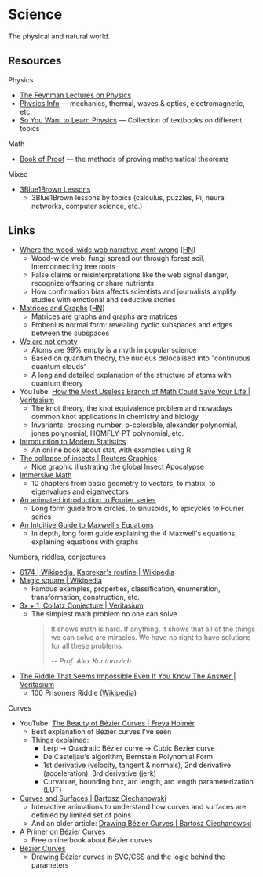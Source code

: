 # Science

The physical and natural world.

## Resources

Physics

- [The Feynman Lectures on Physics](https://www.feynmanlectures.caltech.edu/I_toc.html)
- [Physics Info](https://physics.info/) — mechanics, thermal, waves & optics,
  electromagnetic, etc.
- [So You Want to Learn Physics](https://www.susanrigetti.com/physics) —
  Collection of textbooks on different topics

Math

- [Book of Proof](https://www.people.vcu.edu/~rhammack/BookOfProof/) — the
  methods of proving mathematical theorems

Mixed

- [3Blue1Brown Lessons](https://www.3blue1brown.com/#lessons)
  - 3Blue1Brown lessons by topics (calculus, puzzles, Pi, neural networks,
    computer science, etc.)

## Links

- [Where the wood-wide web narrative went wrong](https://undark.org/2023/05/25/where-the-wood-wide-web-narrative-went-wrong/)
  ([HN](https://news.ycombinator.com/item?id=36183733))
  - Wood-wide web: fungi spread out through forest soil, interconnecting tree
    roots
  - False claims or misinterpretations like the web signal danger, recognize
    offspring or share nutrients
  - How confirmation bias affects scientists and journalists amplify studies
    with emotional and seductive stories
- [Matrices and Graphs](https://thepalindrome.org/p/matrices-and-graphs)
  ([HN](https://news.ycombinator.com/item?id=36734771))
  - Matrices are graphs and graphs are matrices
  - Frobenius normal form: revealing cyclic subspaces and edges between the
    subspaces
- [We are not empty](https://aeon.co/essays/why-the-empty-atom-picture-misunderstands-quantum-theory)
  - Atoms are 99% empty is a myth in popular science
  - Based on quantum theory, the nucleus delocalised into "continuous quantum
    clouds"
  - A long and detailed explanation of the structure of atoms with quantum
    theory
- YouTube:
  [How the Most Useless Branch of Math Could Save Your Life | Veritasium](https://youtu.be/8DBhTXM_Br4)
  - The knot theory, the knot equivalence problem and nowadays common knot
    applications in chemistry and biology
  - Invariants: crossing number, p-colorable, alexander polynomial, jones
    polynomial, HOMFLY-PT polynomial, etc.
- [Introduction to Modern Statistics](https://openintro-ims2.netlify.app/)
  - An online book about stat, with examples using R
- [The collapse of insects | Reuters Graphics](https://www.reuters.com/graphics/GLOBAL-ENVIRONMENT/INSECT-APOCALYPSE/egpbykdxjvq/)
  - Nice graphic illustrating the global Insect Apocalypse
- [Immersive Math](https://immersivemath.com/ila/index.html)
  - 10 chapters from basic geometry to vectors, to matrix, to eigenvalues and
    eigenvectors
- [An animated introduction to Fourier series](https://www.andreinc.net/2024/04/24/from-the-circle-to-epicycles)
  - Long form guide from circles, to sinusoids, to epicycles to Fourier series
- [An Intuitive Guide to Maxwell's Equations](https://photonlines.substack.com/p/an-intuitive-guide-to-maxwells-equations)
  - In depth, long form guide explaining the 4 Maxwell's equations, explaining
    equations with graphs

Numbers, riddles, conjectures

- [6174 | Wikipedia](https://en.wikipedia.org/wiki/6174),
  [Kaprekar's routine | Wikipedia](https://en.wikipedia.org/wiki/Kaprekar%27s_routine)
- [Magic square | Wikipedia](https://en.wikipedia.org/wiki/Magic_square)
  - Famous examples, properties, classification, enumeration, transformation,
    construction, etc.
- [3x + 1, Collatz Conjecture | Veritasium](https://youtu.be/094y1Z2wpJg)
  - The simplest math problem no one can solve
    > It shows math is hard. If anything, it shows that all of the things we can
    > solve are miracles. We have no right to have solutions for all these
    > problems.
    >
    > -- _Prof. Alex Kontorovich_
- [The Riddle That Seems Impossible Even If You Know The Answer | Veritasium](https://youtu.be/iSNsgj1OCLA)
  - 100 Prisoners Riddle
    ([Wikipedia](https://en.wikipedia.org/wiki/100_prisoners_problem))

Curves

- YouTube:
  [The Beauty of Bézier Curves | Freya Holmér](https://youtu.be/aVwxzDHniEw)
  - Best explanation of Bézier curves I've seen
  - Things explained:
    - Lerp → Quadratic Bézier curve → Cubic Bézier curve
    - De Casteljau's algorithm, Bernstein Polynomial Form
    - 1st derivative (velocity, tangent & normals), 2nd derivative
      (acceleration), 3rd derivative (jerk)
    - Curvature, bounding box, arc length, arc length parameterization (LUT)
- [Curves and Surfaces | Bartosz Ciechanowski](https://ciechanow.ski/curves-and-surfaces/)
  - Interactive animations to understand how curves and surfaces are definied by
    limited set of poins
  - And an older article:
    [Drawing Bézier Curves | Bartosz Ciechanowski](https://ciechanow.ski/drawing-bezier-curves/)
- [A Primer on Bézier Curves](https://pomax.github.io/bezierinfo/)
  - Free online book about Bézier curves
- [Bézier Curves](https://blog.richardekwonye.com/bezier-curves)
  - Drawing Bézier curves in SVG/CSS and the logic behind the parameters

